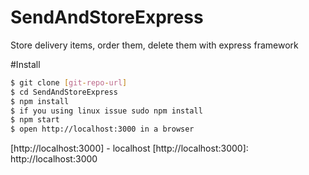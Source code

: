 # SendAndStoreExpress
Store delivery items, order them, delete them with express framework

#Install
```sh
$ git clone [git-repo-url]
$ cd SendAndStoreExpress
$ npm install 
$ if you using linux issue sudo npm install
$ npm start
$ open http://localhost:3000 in a browser 
```
[http://localhost:3000] - localhost
[http://localhost:3000]: http://localhost:3000
